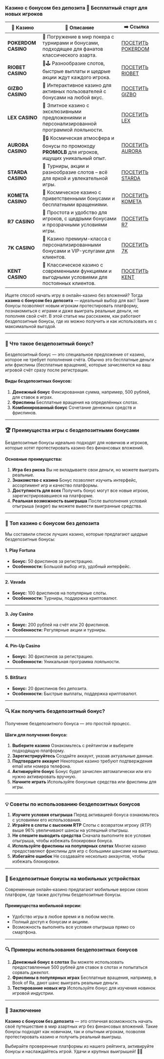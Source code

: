 ### Казино с бонусом без депозита 🎰 Бесплатный старт для новых игроков
| 🎰 Казино           | 📜 Описание                                                                                       | ➡️ Ссылка                                                                                          |   |
| ------------------- | ------------------------------------------------------------------------------------------------- | -------------------------------------------------------------------------------------------------- | - |
| **POKERDOM CASINO** | 🎲 Погружение в мир покера с турнирами и бонусами, подходящее для фанатов классического азарта.   | [ПОСЕТИТЬ POKERDOM](https://brandplay.link/FwVc4f)                                                 |   |
| **RIOBET CASINO**   | 🌟🕹️ Разнообразие слотов, быстрые выплаты и щедрые акции ждут каждого игрока.                    | [ПОСЕТИТЬ RIOBET](https://brandplay.link/TnjsxFvH)                                                 |   |
| **GIZBO CASINO**    | 🚀 Интерактивное казино для активных пользователей с бонусами на любой вкус.                      | [ПОСЕТИТЬ GIZBO](https://brandplay.link/rvzLrVLp)                                                  |   |
| **LEX CASINO**      | 🎰 Элитное казино с эксклюзивными предложениями и персонализированной программой лояльности.      | [ПОСЕТИТЬ LEX](https://brandplay.link/VMqNXPFs)                                                    |   |
| **AURORA CASINO**   | 🌌🔒 Космическая атмосфера и бонусы по промокоду **PROMOLB** для игроков, ищущих уникальный опыт. | [ПОСЕТИТЬ AURORA](https://10trafic-stat2.com/click/668546556bcc6313411604bc/6766/13031/subaccount) |   |
| **STARDA CASINO**   | 🌠 Турниры, акции и разнообразие слотов – всё для яркой и увлекательной игры.                     | [ПОСЕТИТЬ STARDA](https://brandplay.link/HDcDrxLk)                                                 |   |
| **KOMETA CASINO**   | 💫 Космическое казино с приветственными бонусами и бесплатными вращениями.                        | [ПОСЕТИТЬ KOMETA](https://brandplay.link/jHzFFYGv)                                                 |   |
| **R7 CASINO**       | 🎯 Простота и удобство для игроков, с щедрыми бонусами и прозрачными условиями игры.              | [ПОСЕТИТЬ R7](https://brandplay.link/dByFXP7h)                                                     |   |
| **7K CASINO**       | 💎 Казино премиум-класса с персонализированными бонусами и VIP-услугами для клиентов.             | [ПОСЕТИТЬ 7K](https://brandplay.link/dd46bNgD)                                                     |   |
| **KENT CASINO**     | 🎲 Классическое казино с современными функциями и выгодными условиями для постоянных клиентов.    | [ПОСЕТИТЬ KENT](https://brandplay.link/XRH1g6Vb)                                                   |   |
Ищете способ начать игру в онлайн-казино без вложений? Тогда **казино с бонусом без депозита** — идеальный выбор для вас! Такие бонусы позволяют новым игрокам протестировать платформу, познакомиться с играми и даже выиграть реальные деньги, не пополняя свой счёт. В этой статье мы расскажем, как работают бездепозитные бонусы, где их можно получить и как использовать их с максимальной выгодой.

***

### 🎁 Что такое бездепозитный бонус?

Бездепозитный бонус — это специальное предложение от казино, которое не требует пополнения счёта. Обычно это бесплатные деньги или фриспины (бесплатные вращения), которые зачисляются на ваш игровой счёт сразу после регистрации.

#### **Виды бездепозитных бонусов:**

1. **Денежный бонус**
   Фиксированная сумма, например, 500 рублей, для ставок в играх.
2. **Фриспины**
   Бесплатные вращения на определённых слотах.
3. **Комбинированный бонус**
   Сочетание денежных средств и фриспинов.

***

### 🏆 Преимущества игры с бездепозитными бонусами

Бездепозитные бонусы идеально подходят для новичков и игроков, которые хотят протестировать казино без финансовых вложений.

#### **Основные преимущества:**

1. **Игра без риска**
   Вы не вкладываете свои деньги, но можете выиграть реальные.
2. **Знакомство с казино**
   Бонус позволяет изучить интерфейс, ассортимент игр и качество платформы.
3. **Доступность для всех**
   Получить бонус могут все новые игроки, зарегистрировавшиеся на платформе.
4. **Реальная возможность выигрыша**
   После выполнения условий отыгрыша (wager) вы можете вывести выигранные средства.

***

### 🌟 Топ казино с бонусом без депозита

Мы составили список лучших казино, которые предлагают щедрые бездепозитные бонусы:

#### **1. Play Fortuna**

* **Бонус:** 50 фриспинов за регистрацию.
* **Особенности:** Большой выбор игр, удобный интерфейс.

***

#### **2. Vavada**

* **Бонус:** 100 фриспинов на популярные слоты.
* **Особенности:** Турниры, поддержка криптовалют.

***

#### **3. Joy Casino**

* **Бонус:** 200 рублей на счёт или 20 фриспинов.
* **Особенности:** Регулярные акции и турниры.

***

#### **4. Pin-Up Casino**

* **Бонус:** 30 фриспинов за регистрацию.
* **Особенности:** Уникальная программа лояльности.

***

#### **5. BitStarz**

* **Бонус:** 20 фриспинов без депозита.
* **Особенности:** Быстрые выплаты, поддержка криптовалют.

***

### 🔍 Как получить бездепозитный бонус?

Получение бездепозитного бонуса — это простой процесс.

#### **Шаги для получения бонуса:**

1. **Выберите казино**
   Ознакомьтесь с рейтингом и выберите подходящую платформу.
2. **Зарегистрируйтесь**
   Создайте аккаунт, указав актуальные данные.
3. **Подтвердите аккаунт**
   Некоторые казино требуют подтверждения email или номера телефона.
4. **Активируйте бонус**
   Бонус будет зачислен автоматически или его нужно активировать вручную.
5. **Начните играть**
   Используйте бонусные средства или фриспины для игры.

***

### 💡 Советы по использованию бездепозитных бонусов

1. **Изучите условия отыгрыша**
   Перед активацией бонуса ознакомьтесь с условиями его использования.
2. **Играйте в слоты с высоким RTP**
   Слоты с возвратом игроку (RTP) выше 96% увеличивают шансы на успешный отыгрыш.
3. **Не спешите выводить средства**
   Сначала выполните все условия отыгрыша, чтобы избежать блокировки бонуса.
4. **Используйте фриспины на популярных слотах**
   Многие казино предоставляют фриспины для игр с большими шансами на выигрыш.
5. **Избегайте ошибок**
   Не создавайте несколько аккаунтов, чтобы избежать блокировки.

***

### 📱 Бездепозитные бонусы на мобильных устройствах

Современные онлайн-казино предлагают мобильные версии своих платформ, где также доступны бездепозитные бонусы.

#### **Преимущества мобильной версии:**

* Удобство игры в любое время и в любом месте.
* Полный доступ к бонусам и акциям.
* Возможность выполнять все условия отыгрыша прямо со смартфона.

***

### 🔍 Примеры использования бездепозитных бонусов

1. **Денежный бонус в слотах**
   Вы можете использовать предоставленные 500 рублей для ставок в слотах и попытаться сорвать джекпот.
2. **Фриспины в популярных играх**
   Бесплатные вращения, например, в Book of Ra, дают шанс выиграть реальные деньги.
3. **Тестирование новых игр**
   Используйте бонус для изучения новинок игровой индустрии.

***

### 🎯 Заключение

**Казино с бонусом без депозита** — это отличная возможность начать своё путешествие в мир азартных игр без финансовых вложений. Такие бонусы подходят как новичкам, так и опытным игрокам, позволяя протестировать казино и получить реальный выигрыш.

Выбирайте проверенные платформы из нашего рейтинга, активируйте бонусы и наслаждайтесь игрой. Удачи и крупных выигрышей! 🎰💎
